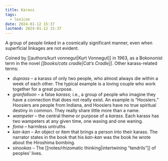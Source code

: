 ```yaml
---
title: Karass
tags:
  - lexicon
date: 2024-01-12 15:37
lastmod: 2024-01-12 15:37
---
```

A group of people linked in a cosmically significant manner, even when superficial linkages are not evident.

Coined by [[authors/kurt vonnegut|Kurt Vonnegut]] in 1963, as a Bokononist term in the novel *[[books/cats cradle|Cat’s Cradle]]*. Other karass-related terms:

- _duprass_ – a karass of only two people, who almost always die within a week of each other. The typical example is a loving couple who work together for a great purpose.
- _granfalloon_ – a false _karass_; i.e., a group of people who imagine they have a connection that does not really exist. An example is “Hoosiers.” Hoosiers are people from Indiana, and Hoosiers have no true spiritual destiny in common. They really share little more than a name.
- _wampeter_ – the central theme or purpose of a _karass_. Each karass has two wampeters at any given time, one waxing and one waning.
- _foma_ – harmless untruths
- _kan-kan_ – An object or item that brings a person into their karass. The narrator states in the book that his _kan-kan_ was the book he wrote about the Hiroshima bombing.
- _sinookas_ – The [[notes/rhizomatic thinking|intertwining “tendrils”]] of peoples’ lives.